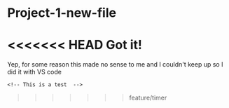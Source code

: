 # Project-1-new-file

<<<<<<< HEAD
Got it!
=======
Yep, for some reason this made no sense to me and I couldn't keep up so I did it with VS code

    <!-- This is a test  -->
>>>>>>> feature/timer
